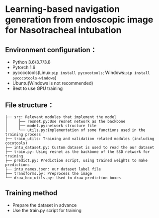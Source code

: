 # Learning-based navigation generation from endoscopic image for Nasotracheal intubation

## Environment configuration：
* Python 3.6/3.7/3.8
* Pytorch 1.6
* pycocotools(Linux:```pip install pycocotools```; Windows:```pip install pycocotools-windows```)
* Ubuntu(Windows is not recommended)
* Best to use GPU training

## File structure：
```
├── src: Relevant modules that implement the model    
│     ├── resnet.py:Use resnet network as the backbone
│     ├── model.py:network structure file
│     └── utils.py:Implementation of some functions used in the training process
├── train_utils: Training and validation related modules (including cocotools)  
├── intu_dataset.py: Custom dataset is used to read the our dataset   
├── train.py: Using resnet as the backbone of the SSD network for training     
├── predict.py: Prediction script, using trained weights to make predictions    
├── intu_names.json: our dataset label file  
├── transforms.py: Preprocess the image
└── draw_box_utils.py: Used to draw prediction boxes
```

## Training method
* Prepare the dataset in advance
* Use the train.py script for training
